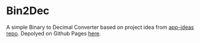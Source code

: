 # Bin2Dec

A simple Binary to Decimal Converter based on project idea from [app-ideas repo](https://github.com/florinpop17/app-ideas/blob/master/Projects/1-Beginner/Bin2Dec-App.md). Depolyed on Github Pages [here](https://ranmerc.github.io/implement-app-ideas/beginner/Bin2Dec/index.html).
